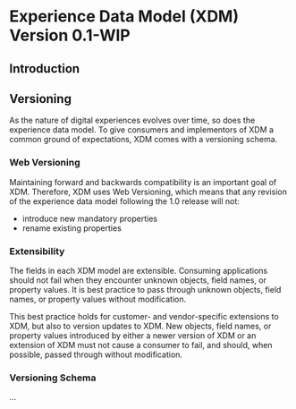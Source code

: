# Experience Data Model (XDM) Version 0.1-WIP

## Introduction

## Versioning

As the nature of digital experiences evolves over time, so does the experience data model. To give consumers and implementors of XDM a common ground of expectations, XDM comes with a versioning schema.

### Web Versioning

Maintaining forward and backwards compatibility is an important goal of XDM. Therefore, XDM uses Web Versioning, which means that any revision of the experience data model following the 1.0 release will not:

* introduce new mandatory properties
* rename existing properties

### Extensibility

The fields in each XDM model are extensible. Consuming applications should not fail when they encounter unknown objects, field names, or property values. It is best practice to pass through unknown objects, field names, or property values without modification.

This best practice holds for customer- and vendor-specific extensions to XDM, but also to version updates to XDM. New objects, field names, or property values introduced by either a newer version of XDM or an extension of XDM must not cause a consumer to fail, and should, when possible, passed through without modification.

### Versioning Schema

…
